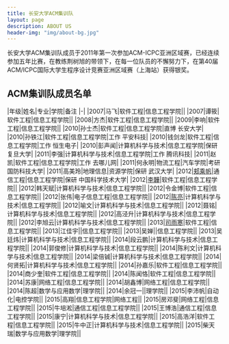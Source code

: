 ```yaml
---
title: 长安大学ACM集训队
layout: page
description: ABOUT US
header-img: "img/about-bg.jpg"
---
```



长安大学ACM集训队成员于2011年第一次参加ACM-ICPC亚洲区域赛，已经连续参加五年比赛，在教练荆树旭的带领下，在每一位队员的不懈努力下，在第40届ACM/ICPC国际大学生程序设计竞赛亚洲区域赛（上海站）获得银奖。

## ACM集训队成员名单

|年级|姓名|专业|学院|备注
|-|
|2007|马飞|软件工程|信息工程学院||
|2007|谭筱|软件工程|信息工程学院||
|2008|方杰|软件工程|信息工程学院||
|2009|李响|软件工程|信息工程学院||
|2010|孙士杰|软件工程|信息工程学院|直博 长安大学|
|2010|孙铁江|软件工程|信息工程学院|工作 平安科技|
|2010|钱剑龙|软件工程|信息工程学院|工作 恒生电子|
|2010|彭声闻|计算机科学与技术|信息工程学院|保研 复旦大学|
|2011|李强|计算机科学与技术|信息工程学院|工作 腾讯科技|
|2011|赵凯|软件工程|信息工程学院|工作 去哪儿网|
|2011|何永明|物流工程|汽车学院|考研 国防科技大学|
|2011|高美玲|地理信息|资源学院|保研 武汉大学|
|2012|[郏乘帆](http://jcf94.com)|通信工程|信息工程学院|保研 中国科学技术大学|
|2012|[李韡](http://bigballon.github.io/)|软件工程|信息工程学院||
|2012|韩天赋|计算机科学与技术|信息工程学院||
|2012|令金博|软件工程|信息工程学院||
|2012|张伟|电子信息工程|信息工程学院||
|2012|[陈亮](http://flowsnow.net/)|计算机科学与技术|信息工程学院||
|2012|喻文|计算机科学与技术|信息工程学院||
|2012|聂铭|计算机科学与技术|信息工程学院||
|2012|高泾升|计算机科学与技术|信息工程学院||
|2012|李旭云|计算机科学与技术|信息工程学院||
|2013|[司雨寒](http://www.cnblogs.com/AOQNRMGYXLMV/)|软件工程|信息工程学院||
|2013|江佳宇||信息工程学院||
|2013|吴婵||信息工程学院||
|2013|吴廷炜|计算机科学与技术|信息工程学院||
|2014|段云鹏|计算机科学与技术|信息工程学院||
|2014|郭俊修|计算机科学与技术|信息工程学院||
|2014|陈利文|计算机科学与技术|信息工程学院||
|2014|梁倍铖|计算机科学与技术|信息工程学院||
|2014|何贤拓|计算机科学与技术|信息工程学院||
|2014|孙嘉乐|软件工程|信息工程学院||
|2014|商少奎|软件工程|信息工程学院||
|2014|陈闻恪|软件工程|信息工程学院||
|2014|苏康|网络工程|信息工程学院||
|2014|胡鑫博|网络工程|信息工程学院||
|2014|陈超|数学与应用数学|理学院||
|2014|余冠一||理学院||
|2015|李沛帆|自动化|电控学院||
|2015|高翔|信息工程学院|网络工程||
|2015|房邓斐|网络工程|信息工程学院||
|2015|牛培淞|通信工程|信息工程学院||
|2015|王博浩|通信工程|信息工程学院||
|2015|康宁|计算机科学与技术|信息工程学院||
|2015|高浩洋|软件工程|信息工程学院||
|2015|牛中正|计算机科学与技术|信息工程学院||
|2015|柴天瑞|数学与应用数学|理学院||
